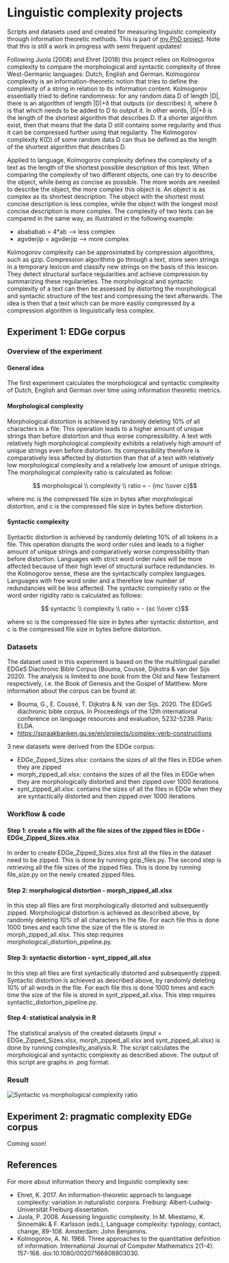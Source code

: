 # Linguistic complexity projects
Scripts and datasets used and created for measuring linguistic complexity through information theoretic methods. This is part of [my PhD project](https://www.kuleuven.be/onderzoek/portaal/#/projecten/3H220490?lang=en&hl=en). Note that this is still a work in progress with semi frequent updates!

Following Juola (2008) and Ehret (2018) this project relies on Kolmogorov complexity to compare the morphological and syntactic complexity of three West-Germanic languages: Dutch, English and German. Kolmogorov complexity is an information-theoretic notion that tries to define the complexity of a string in relation to its information content. Kolmogorov essentially tried to define randomness: for any random data D of length |D|, there is an algorithm of length |D|+δ that outputs (or describes) it, where δ is that which needs to be added to D to output it. In other words, |D|+δ is the length of the shortest algorithm that describes D. If a shorter algorithm exist, then that means that the data D still contains some regularity and thus it can be compressed further using that regularity. The Kolmogorov complexity K(D) of some random data D can thus be defined as the length of the shortest algorithm that describes D.

Applied to language, Kolmogorov complexity defines the complexity of a text as the length of the shortest possible description of this text. When comparing the complexity of two different objects, one can try to describe the object, while being as concise as possible. The more words are needed to describe the object, the more complex this object is. An object is as complex as its shortest description. The object with the shortest most concise description is less complex, while the object with the longest most concise description is more complex. The complexity of two texts can be compared in the same way, as illustrated in the following example:

- abababab = 4*ab --> less complex
- agvderjip = agvderjip --> more complex

Kolmogorov complexity can be approximated by compression algorithms, such as gzip. Compression algorithms go through a text, store seen strings in a temporary lexicon and classify new strings on the basis of this lexicon. They detect structural surface regularities and achieve compression by summarizing these regularieties. The morphological and syntactic complexity of a text can then be assessed by distorting the morphological and syntactic structure of the text and compressing the text afterwards. The idea is then that a text which can be more easiliy compressed by a compression algorithm is linguistically less complex. 

## Experiment 1: EDGe corpus

### Overview of the experiment
#### General idea
The first experiment calculates the morphological and syntactic complexity of Dutch, English and German over time using information theoretic metrics.

#### Morphological complexity
Morphological distortion is achieved by randomly deleting 10% of all characters in a file. This operation leads to a higher amount of unique strings than before distortion and thus worse compressibility. A text with relatively high morphological complexity exhibits a relatively high amount of unique strings even before distortion. Its compressibility therefore is comparatively less affected by distortion than that of a text with relatively low morphological complexity and a relatively low amount of unique strings. The morphological complexity ratio is calculated as follow:

$$ morphological \\ complexity \\ ratio = - {mc \\over c}$$

where mc is the compressed file size in bytes after morphological distortion, and c is the compressed file size in bytes before distortion.

#### Syntactic complexity
Syntactic distortion is achieved by randomly deleting 10% of all tokens in a file. This operation disrupts the word order rules and leads to a higher amount of unique strings and comparatively worse compressibility than before distortion. Languages with strict word order rules will be more affected because of their high level of structural surface redundancies. In the Kolmogorov sense, these are the syntactically complex languages. Languages with free word order and a therefore low number of redundancies will be less affected. The syntactic complexity ratio or the word order rigidity ratio is calculated as follows:

$$ syntactic \\ complexity \\ ratio = - {sc \\over c}$$

where sc is the compressed file size in bytes after syntactic distortion, and c is the compressed file size in bytes before distortion. 

### Datasets
The dataset used in this experiment is based on the the multilingual parallel EDGeS Diachronic Bible Corpus (Bouma, Coussé, Dijkstra & van der Sijs 2020). The analysis is limited to one book from the Old and New Testament respectively, i.e. the Book of Genesis and the Gospel of Matthew. More information about the corpus can be found at:
- Bouma, G., E. Coussé, T. Dijkstra & N. van der Sijs. 2020. The EDGeS diachronic bible corpus. In Proceedings of the 12th international conference on language resources and evaluation, 5232-5239. Paris: ELDA.
- https://spraakbanken.gu.se/en/projects/complex-verb-constructions

3 new datasets were derived from the EDGe corpus:
- EDGe_Zipped_Sizes.xlsx: contains the sizes of all the files in EDGe when they are zipped
- morph_zipped_all.xlsx: contains the sizes of all the files in EDGe when they are morphologically distorted and then zipped over 1000 iterations
- synt_zipped_all.xlsx: contains the sizes of all the files in EDGe when they are syntactically distorted and then zipped over 1000 iterations

### Workflow & code
#### Step 1: create a file with all the file sizes of the zipped files in EDGe - EDGe_Zipped_Sizes.xlsx
In order to create EDGe_Zipped_Sizes.xlsx first all the files in the dataset need to be zipped. This is done by running gzip_files.py. The second step is retrieving all the file sizes of the zipped files. This is done by running file_size.py on the newly created zipped files.

#### Step 2: morphological distortion - morph_zipped_all.xlsx
In this step all files are first morphologically distorted and subsequently zipped. Morphological distortion is achieved as described above, by randomly deleting 10% of all characters in the file. For each file this is done 1000 times and each time the size of the file is stored in morph_zipped_all.xlsx. This step requires morphological_distortion_pipeline.py.

#### Step 3: syntactic distortion - synt_zipped_all.xlsx
In this step all files are first syntactically distorted and subsequently zipped. Syntactic distortion is achieved as described above, by randomly deleting 10% of all words in the file. For each file this is done 1000 times and each time the size of the file is stored in synt_zipped_all.xlsx. This step requires syntactic_distortion_pipeline.py.

#### Step 4: statistical analysis in R
The statistical analysis of the created datasets (input = EDGe_Zipped_Sizes.xlsx, morph_zipped_all.xlsx and synt_zipped_all.xlsx) is done by running complexity_analysis.R. The script calculates the morphological and syntactic complexity as described above. The output of this script are graphs in .png format.

### Result
![Syntactic vs morphological complexity ratio](https://user-images.githubusercontent.com/107923146/212687027-2c4eaac4-89a9-45b5-b8bf-000191aa7c16.png)

## Experiment 2: pragmatic complexity EDGe corpus
Coming soon!

## References
For more about information theory and linguistic complexity see:
- Ehret, K. 2017. An information-theoretic approach to language complexity: variation in naturalistic corpora. Freiburg: Albert-Ludwig-Universität Freiburg dissertation.
- Juola, P. 2008. Assessing linguistic complexity. In M. Miestamo, K. Sinnemäki & F. Karlsson (eds.), Language complexity: typology, contact, change, 89-108. Amsterdam: John Benjamins.
- Kolmogorov, A. Ni. 1968. Three approaches to the quantitative definition of information. International Journal of Computer Mathematics 2(1-4). 157-168. doi:10.1080/00207166808803030.

